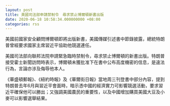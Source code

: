 ```yaml
---
layout: post
title: 美國司法部申請禁制令　尋求禁止博爾頓新書出版
date: 2020-06-18 10:58:34.000000000 +08:00
categories: rss
---
```


美國前國家安全顧問博爾頓即將出版新書，美國傳媒引述書中節錄披露，總統特朗普曾經要求國家主席習近平協助他競選連任。

美國司法部向聯邦法院申請緊急臨時禁制令，尋求禁止博爾頓的新書出版。特朗普接受霍士新聞訪問時表示，博爾頓未獲批准下在書中公布高度機密的信息，是違法行為，言論亦涉及侮辱他本人。

《華盛頓郵報》、《紐約時報》及《華爾街日報》當地周三刊登書中部分內容，提到特朗普去年6月與習近平會面時，暗示憑中國的經濟實力可影響競選活動，要求習近平確保他可以勝出；又強調美國農民的重要性，以及中國增加購買美國大豆及小麥可以影響選舉結果。
